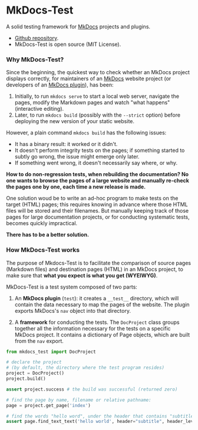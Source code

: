 # MkDocs-Test

A solid testing framework for [MkDocs](https://www.mkdocs.org/) 
projects and plugins.

- [Github repository](https://github.com/fralau/mkdocs-test).
- MkDocs-Test is open source (MIT License).

### Why MkDocs-Test?

Since the beginning, the quickest way to check whether an MkDocs project
displays correctly, for maintainers of 
an [MkDocs](https://www.mkdocs.org/) website project
(or developers of an [MkDocs plugin](https://www.mkdocs.org/dev-guide/plugins/)),
has been:

1. Initially, to run `mkdocs serve` to start a local web server,
   navigate the pages, modify the Markdown pages and watch "what happens" 
   (interactive editing).
2. Later, to run `mkdocs build` (possibly with the `--strict` option)
   before deploying the new version of your static website.


However, a plain command `mkdocs build` has the following issues:

- It has a binary result: it worked or it didn't.
- It doesn't perform integrity tests on the pages; if something started to
  subtly go wrong, the issue might emerge only later.
- If something went wrong,
  it doesn't necessarily say where, or why.

**How to do non-regression tests, when rebuilding the documentation? 
No one wants to browse the pages of a large website
and manually re-check
the pages one by one, each time a new release is made.**

One solution woud be to write an ad-hoc program to make tests on
the target (HTML) pages; this requires
knowing in advance where those HTML files will be stored and their filenames.
But manually keeping 
track of those pages for large documentation projects,
or for conducting systematic tests, becomes
quickly impractical.

**There has to be a better solution.**



### How MkDocs-Test works

The purpose of Mkdocs-Test is to facilitate the comparison of source pages
(Markdown files) and destination pages (HTML) in an MkDocs project,
to make sure that **what you expect is what you get (WYEIWYG)**.

MkDocs-Test is a test system composed of two parts:

1. An **MkDocs plugin** (`test`): it creates a `__test__` directory, 
  which will contain the data necessary to map the pages of the website.
  The plugin exports MkDocs's `nav` object into that directory.
  

2. A **framework** for conducting the tests. The `DocProject`
  class groups together all the information necessary for the tests on a
  specific MkDocs project.
  It contains a dictionary of Page objects, which are built from the `nav`
  export.

```python
from mkdocs_test import DocProject

# declare the project
# (by default, the directory where the test program resides)
project = DocProject() 
project.build()

assert project.success # the build was successful (returned zero)

# find the page by name, filename or relative pathname:
page = project.get_page('index')

# find the words "hello word", under the header that contains "subtitle"
assert page.find_text_text('hello world', header="subtitle", header_level=2)
```



